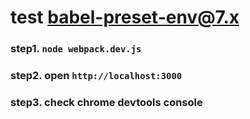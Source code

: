 # test babel-preset-env@7.x  

### step1. `node webpack.dev.js`  

### step2. open `http://localhost:3000`

### step3. check chrome devtools console